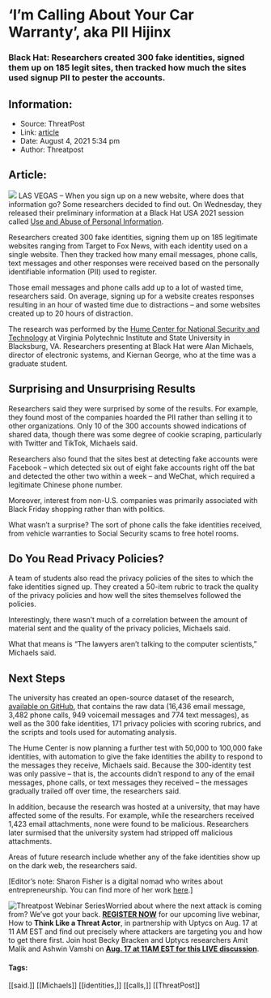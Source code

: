 # ‘I’m Calling About Your Car Warranty’, aka PII Hijinx
### Black Hat: Researchers created 300 fake identities, signed them up on 185 legit sites, then tracked how much the sites used signup PII to pester the accounts.

## Information:
+ Source: ThreatPost
+ Link: [article](https://kasperskycontenthub.com/threatpost-global/?p=168375)
+ Date: August 4, 2021  5:34 pm
+ Author: Threatpost


## Article:
![](https://media.threatpost.com/wp-content/uploads/sites/103/2021/08/04173120/spam-call.jpg)
LAS VEGAS – When you sign up on a new website, where does that information go? Some researchers decided to find out. On Wednesday, they released their preliminary information at a Black Hat USA 2021 session called [Use and Abuse of Personal Information](https://www.blackhat.com/us-21/briefings/schedule/#use--abuse-of-personal-information-22688).


Researchers created 300 fake identities, signing them up on 185 legitimate websites ranging from Target to Fox News, with each identity used on a single website. Then they tracked how many email messages, phone calls, text messages and other responses were received based on the personally identifiable information (PII) used to register.


Those email messages and phone calls add up to a lot of wasted time, researchers said. On average, signing up for a website creates responses resulting in an hour of wasted time due to distractions – and some websites created up to 20 hours of distraction.  




The research was performed by the [Hume Center for National Security and Technology](https://hume.vt.edu/) at Virginia Polytechnic Institute and State University in Blacksburg, VA. Researchers presenting at Black Hat were Alan Michaels, director of electronic systems, and Kiernan George, who at the time was a graduate student.


Surprising and Unsurprising Results
-----------------------------------


Researchers said they were surprised by some of the results. For example, they found most of the companies hoarded the PII rather than selling it to other organizations. Only 10 of the 300 accounts showed indications of shared data, though there was some degree of cookie scraping, particularly with Twitter and TikTok, Michaels said.


Researchers also found that the sites best at detecting fake accounts were Facebook – which detected six out of eight fake accounts right off the bat and detected the other two within a week – and WeChat, which required a legitimate Chinese phone number.


Moreover, interest from non-U.S. companies was primarily associated with Black Friday shopping rather than with politics.


What wasn’t a surprise? The sort of phone calls the fake identities received, from vehicle warranties to Social Security scams to free hotel rooms.


Do You Read Privacy Policies?
-----------------------------


A team of students also read the privacy policies of the sites to which the fake identities signed up. They created a 50-item rubric to track the quality of the privacy policies and how well the sites themselves followed the policies.


Interestingly, there wasn’t much of a correlation between the amount of material sent and the quality of the privacy policies, Michaels said.


What that means is “The lawyers aren’t talking to the computer scientists,” Michaels said.


Next Steps
----------


The university has created an open-source dataset of the research, [available on GitHub](https://github.com/humeESL/Use-and-Abuse-PII), that contains the raw data (16,436 email message, 3,482 phone calls, 949 voicemail messages and 774 text messages), as well as the 300 fake identities, 171 privacy policies with scoring rubrics, and the scripts and tools used for automating analysis.


The Hume Center is now planning a further test with 50,000 to 100,000 fake identities, with automation to give the fake identities the ability to respond to the messages they receive, Michaels said. Because the 300-identity test was only passive – that is, the accounts didn’t respond to any of the email messages, phone calls, or text messages they received – the messages gradually trailed off over time, the researchers said.


In addition, because the research was hosted at a university, that may have affected some of the results. For example, while the researchers received 1,423 email attachments, none were found to be malicious. Researchers later surmised that the university system had stripped off malicious attachments.


Areas of future research include whether any of the fake identities show up on the dark web, the researchers said.


[Editor’s note: Sharon Fisher is a digital nomad who writes about entrepreneurship. You can find more of her work [here](https://authory.com/SharonFisher).]


![Threatpost Webinar Series ](https://media.threatpost.com/wp-content/uploads/sites/103/2021/07/27093135/threatpost-webinar-300x51.jpg)Worried about where the next attack is coming from? We’ve got your back. **[REGISTER NOW](https://threatpost.com/webinars/how-to-think-like-a-threat-actor/?utm_source=ART&utm_medium=ART&utm_campaign=August_Uptycs_Webinar)** for our upcoming live webinar, How to **Think Like a Threat Actor**, in partnership with Uptycs on Aug. 17 at 11 AM EST and find out precisely where attackers are targeting you and how to get there first. Join host Becky Bracken and Uptycs researchers Amit Malik and Ashwin Vamshi on **[Aug. 17 at 11AM EST for this LIVE discussion](https://threatpost.com/webinars/how-to-think-like-a-threat-actor/?utm_source=ART&utm_medium=ART&utm_campaign=August_Uptycs_Webinar)**.




#### Tags:
[[said.]] [[Michaels]] [[identities,]] [[calls,]] [[ThreatPost]]
